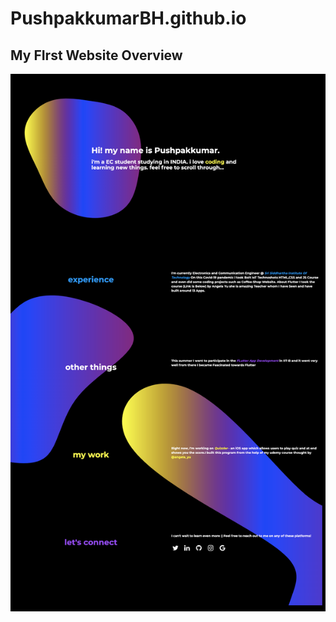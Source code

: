 # PushpakkumarBH.github.io

## My FIrst Website Overview
![](https://github.com/PushpakkumarBH/PushpakkumarBH.github.io/blob/master/preview.png)
